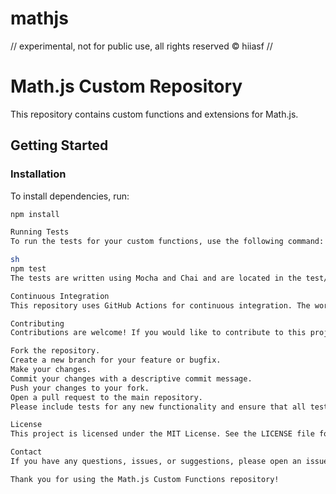 # mathjs

// experimental, not for public use, all rights reserved © hiiasf //

# Math.js Custom Repository

This repository contains custom functions and extensions for Math.js.

## Getting Started

### Installation

To install dependencies, run:
```sh
npm install

Running Tests
To run the tests for your custom functions, use the following command:

sh
npm test
The tests are written using Mocha and Chai and are located in the test/ directory.

Continuous Integration
This repository uses GitHub Actions for continuous integration. The workflow is defined in .github/workflows/ci.yml and runs tests on Node.js versions 14, 16, and 18.

Contributing
Contributions are welcome! If you would like to contribute to this project, please follow these steps:

Fork the repository.
Create a new branch for your feature or bugfix.
Make your changes.
Commit your changes with a descriptive commit message.
Push your changes to your fork.
Open a pull request to the main repository.
Please include tests for any new functionality and ensure that all tests pass before submitting your pull request.

License
This project is licensed under the MIT License. See the LICENSE file for details.

Contact
If you have any questions, issues, or suggestions, please open an issue in the repository or contact the author at:     dev@hiiasf.com

Thank you for using the Math.js Custom Functions repository!
